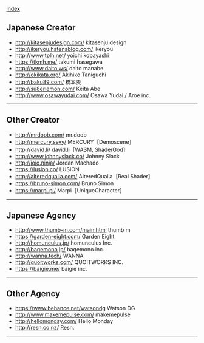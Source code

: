 
[index](https://github.com/daumkuchen/bookmarks/blob/master/README.md)

## Japanese Creator
* http://kitasenjudesign.com/ kitasenju design
* http://ikeryou.hatenablog.com/ ikeryou
* http://www.tplh.net/ yoichi kobayashi
* https://tkmh.me/ takumi hasegawa
* http://www.daito.ws/ daito manabe
* http://okikata.org/ Akihiko Taniguchi
* http://baku89.com/ 橋本麦
* http://su8erlemon.com/ Keita Abe
* http://www.osawayudai.com/ Osawa Yudai / Aroe inc.

***

## Other Creator
* http://mrdoob.com/ mr.doob
* http://mercury.sexy/ MERCURY［Demoscene］
* http://david.li/ david.li［WASM, ShaderGod］
* http://www.johnnyslack.co/ Johnny Slack
* http://jojo.ninja/ Jordan Machado
* https://lusion.co/ LUSION
* http://alteredqualia.com/ AlteredQualia［Real Shader］
* https://bruno-simon.com/ Bruno Simon
* https://marpi.pl/ Marpi［UniqueCharacter］

***

## Japanese Agency
* http://www.thumb-m.com/main.html thumb m
* https://garden-eight.com/ Garden Eight
* http://homunculus.jp/ homunculus Inc.
* http://baqemono.jp/ baqemono.inc.
* http://wanna.tech/ WANNA
* http://quoitworks.com/ QUOITWORKS INC.
* https://baigie.me/ baigie inc.

***

## Other Agency
* https://www.behance.net/watsondg Watson DG
* http://www.makemepulse.com/ makemepulse
* http://hellomonday.com/ Hello Monday
* http://resn.co.nz/ Resn.

***
